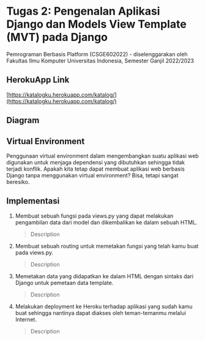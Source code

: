 # Tugas 2: Pengenalan Aplikasi Django dan Models View Template (MVT) pada Django

Pemrograman Berbasis Platform (CSGE602022) - diselenggarakan oleh Fakultas Ilmu Komputer Universitas Indonesia, Semester Ganjil 2022/2023


## HerokuApp Link

[https://katalogku.herokuapp.com/katalog/](https://katalogku.herokuapp.com/katalog/)


## Diagram



## Virtual Environment

Penggunaan virtual environment dalam mengembangkan suatu aplikasi web digunakan untuk menjaga dependensi yang dibutuhkan sehingga tidak terjadi konflik. Apakah kita tetap dapat membuat aplikasi web berbasis Django tanpa menggunakan virtual environment? Bisa, tetapi sangat beresiko.

## Implementasi

1. Membuat sebuah fungsi pada views.py yang dapat melakukan pengambilan data dari model dan dikembalikan ke dalam sebuah HTML.
   > Description
2. Membuat sebuah routing untuk memetakan fungsi yang telah kamu buat pada views.py.
   > Description
3. Memetakan data yang didapatkan ke dalam HTML dengan sintaks dari Django untuk pemetaan data template.
   > Description
4. Melakukan deployment ke Heroku terhadap aplikasi yang sudah kamu buat sehingga nantinya dapat diakses oleh teman-temanmu melalui Internet.
   > Description